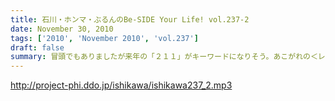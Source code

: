 ```yaml
---
title: 石川・ホンマ・ぶるんのBe-SIDE Your Life! vol.237-2
date: November 30, 2010
tags: ['2010', 'November 2010', 'vol.237']
draft: false
summary: 冒頭でもありましたが来年の「２１１」がキーワードになりそう。あこがれの＜レーザー＞が見られるチャンスがありそうです。NAMAE
---
```


http://project-phi.ddo.jp/ishikawa/ishikawa237_2.mp3